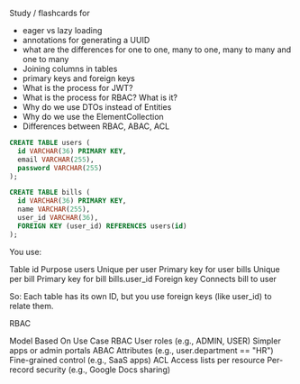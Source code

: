 

Study / flashcards for

* eager vs lazy loading
* annotations for generating a UUID
* what are the differences for one to one, many to one, many to many and one to many
* Joining columns in tables
* primary keys and foreign keys
* What is the process for JWT?
* What is the process for RBAC? What is it?
* Why do we use DTOs instead of Entities
* Why do we use the ElementCollection<Enum>
* Differences between RBAC, ABAC, ACL


```sql
CREATE TABLE users (
  id VARCHAR(36) PRIMARY KEY,
  email VARCHAR(255),
  password VARCHAR(255)
);

CREATE TABLE bills (
  id VARCHAR(36) PRIMARY KEY,
  name VARCHAR(255),
  user_id VARCHAR(36),
  FOREIGN KEY (user_id) REFERENCES users(id)
);

```

You use:

Table	id	Purpose
users	Unique per user	Primary key for user
bills	Unique per bill	Primary key for bill
bills.user_id	Foreign key	Connects bill to user

So: Each table has its own ID, but you use foreign keys (like user_id) to relate them.

RBAC

Model	Based On	Use Case
RBAC	User roles (e.g., ADMIN, USER)	Simpler apps or admin portals
ABAC	Attributes (e.g., user.department == "HR")	Fine-grained control (e.g., SaaS apps)
ACL	Access lists per resource	Per-record security (e.g., Google Docs sharing)